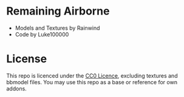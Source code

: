 # Remaining Airborne

* Models and Textures by Rainwind
* Code by Luke100000

# License

This repo is licenced under the [CC0 Licence](https://creativecommons.org/public-domain/cc0/), excluding textures and bbmodel files.
You may use this repo as a base or reference for own addons.
